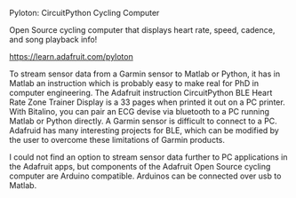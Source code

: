 Pyloton: CircuitPython Cycling Computer

Open Source cycling computer that displays heart rate, speed, cadence, and song playback info!

https://learn.adafruit.com/pyloton

To stream sensor data from a Garmin sensor to Matlab or Python, it has in Matlab an instruction which is probably easy to make real for PhD in computer engineering. The Adafruit instruction CircuitPython BLE Heart Rate Zone Trainer Display is a 33 pages when printed it out on a PC printer. With Bitalino, you can pair an ECG devise via bluetooth to a PC running Matlab or Python directly. A Garmin sensor is difficult to connect to a PC. Adafruid has many interesting projects for BLE, which can be modified by the user to overcome these limitations of Garmin products.

I could not find an option to stream sensor data further to PC applications in the Adafruit apps, but components of the Adafruit Open Source cycling computer are Arduino compatible. Arduinos can be connected over usb to Matlab. 
